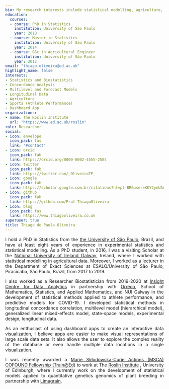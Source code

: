 ```yaml
---
bio: My research interests include statistical modelling, agriculture, genetics, and sports.
education:
  courses:
  - course: PhD in Statistics
    institution: University of São Paulo
    year: 2018
  - course: Master in Statistics
    institution: University of São Paulo
    year: 2014
  - course: BSc in Agricultural Engineer
    institution: University of São Paulo
    year: 2012
email: "thiago.oliveira@ed.ac.uk"
highlight_name: false
interests:
- Statistics and Biostatistics
- Concordance Analysis
- Multilevel and Forecast Models
- Longitudinal Data
- Agriculture
- Sports (Athlete Performance)
- Dashboard App
organizations:
- name: The Roslin Institute
  url: "https://www.ed.ac.uk/roslin"
role: Researcher
social:
- icon: envelope
  icon_pack: fas
  link: '#contact'
- icon: orcid
  icon_pack: fab
  link: https://orcid.org/0000-0002-4555-2584
- icon: twitter
  icon_pack: fab
  link: https://twitter.com/_OliveiraTP_
- icon: google
  icon_pack: fab
  link: https://scholar.google.com.br/citations?hl=pt-BR&user=KKY2ynUAAAAJ
- icon: github
  icon_pack: fab
  link: https://github.com/Prof-ThiagoOliveira
- icon: blog
  icon_pack: fas
  link: https://www.thiagooliveira.co.uk
superuser: true
title: Thiago de Paula Oliveira
---
```


<p align="justify">
I hold a PhD in Statistics from the <a href="https://www.esalq.usp.br/"> the University of São Paulo</a>, Brazil, and have at least eight years of experience in experimental statistics and statistical modelling. As a PhD student, in 2016, I was a visiting Scholar at the <a href="http://www.nuigalway.ie/">National University of Ireland Galway</a>, Ireland, where I worked with statistical modelling in agricultural data. Moreover, I worked as a lecturer in the Department of Exact Sciences at ESALQ/University of São Paulo, Piracicaba, São Paulo, Brazil, from 2017 to 2019.
</p>

<p align="justify">
I also worked as a Researcher Biostatistician from 2019-2020 at <a href="https://www.insight-centre.org/">Insight Centre for Data Analytics</a> in partnership with <a href="https://www.orreco.com/">Orreco</a>, School of Mathematics, Statistics, and Applied Mathematics, and NUI Galway in the development of statistical methods applied to athlete performance, and predictive models for COVID-19. I developed statistical methods in longitudinal concordance correlation, multilevel model (hierarchical model), generalized linear mixed-effects model, state-space models, experimental design, longitudinal data. 
</p>

<p align="justify">
As an enthusiast of using dashboard apps to create an interactive data visualization, I believe apps are easier to make visual representations of large scale data sets. It also allows the user to explore the complex reality of the database or even handle multiple data locations in a single visualization.
</p>

<p align="justify">
I was recently awarded a <a href="https://ec.europa.eu/research/mariecurieactions/actions/individual-fellowships_en">Marie Skłodowska-Curie Actions (MSCA) COFOUND Fellowship (Train@Ed)</a> to work at The <a href="https://www.ed.ac.uk/roslin">Roslin Institute</a> , University of Edinburgh, where I currently work on the development of statistical models applied to quantitative genetics genomics of plant breeding in partnership with <a href="https://www.lgseeds.co.uk/">Limagrain</a>.
</p>

